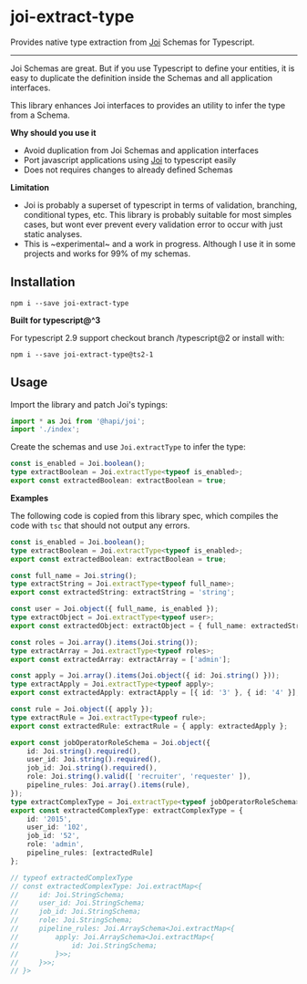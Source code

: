 # joi-extract-type
Provides native type extraction from [Joi](https://github.com/hapijs/joi) Schemas for Typescript.

---

Joi Schemas are great. But if you use Typescript to define your entities, it is easy to duplicate the definition inside the Schemas and all application interfaces.

This library enhances Joi interfaces to provides an utility to infer the type from a Schema.

**Why should you use it**

* Avoid duplication from Joi Schemas and application interfaces
* Port javascript applications using [Joi](https://github.com/hapijs/joi) to typescript easily
* Does not requires changes to already defined Schemas


**Limitation**

* Joi is probably a superset of typescript in terms of validation, branching, conditional types, etc. This library is probably suitable for most simples cases, but wont ever prevent every validation error to occur with just static analyses.
* This is ~experimental~ and a work in progress. Although I use it in some projects and works for 99% of my schemas.


## Installation

```
npm i --save joi-extract-type
```
**Built for typescript@^3**

For typescript 2.9 support checkout branch /typescript@2 or install with:
```
npm i --save joi-extract-type@ts2-1
```

## Usage

Import the library and patch Joi's typings:
```ts
import * as Joi from '@hapi/joi';
import './index';
```

Create the schemas and use `Joi.extractType` to infer the type:
```ts
const is_enabled = Joi.boolean();
type extractBoolean = Joi.extractType<typeof is_enabled>;
export const extractedBoolean: extractBoolean = true;
```

**Examples**

The following code is copied from this library spec, which compiles the code with `tsc` that should not output any errors.

```ts
const is_enabled = Joi.boolean();
type extractBoolean = Joi.extractType<typeof is_enabled>;
export const extractedBoolean: extractBoolean = true;

const full_name = Joi.string();
type extractString = Joi.extractType<typeof full_name>;
export const extractedString: extractString = 'string';

const user = Joi.object({ full_name, is_enabled });
type extractObject = Joi.extractType<typeof user>;
export const extractedObject: extractObject = { full_name: extractedString, is_enabled: extractedBoolean };

const roles = Joi.array().items(Joi.string());
type extractArray = Joi.extractType<typeof roles>;
export const extractedArray: extractArray = ['admin'];

const apply = Joi.array().items(Joi.object({ id: Joi.string() }));
type extractApply = Joi.extractType<typeof apply>;
export const extractedApply: extractApply = [{ id: '3' }, { id: '4' }];

const rule = Joi.object({ apply });
type extractRule = Joi.extractType<typeof rule>;
export const extractedRule: extractRule = { apply: extractedApply };

export const jobOperatorRoleSchema = Joi.object({
    id: Joi.string().required(),
    user_id: Joi.string().required(),
    job_id: Joi.string().required(),
    role: Joi.string().valid([ 'recruiter', 'requester' ]),
    pipeline_rules: Joi.array().items(rule),
});
type extractComplexType = Joi.extractType<typeof jobOperatorRoleSchema>;
export const extractedComplexType: extractComplexType = {
    id: '2015',
    user_id: '102',
    job_id: '52',
    role: 'admin',
    pipeline_rules: [extractedRule]
};

// typeof extractedComplexType
// const extractedComplexType: Joi.extractMap<{
//     id: Joi.StringSchema;
//     user_id: Joi.StringSchema;
//     job_id: Joi.StringSchema;
//     role: Joi.StringSchema;
//     pipeline_rules: Joi.ArraySchema<Joi.extractMap<{
//         apply: Joi.ArraySchema<Joi.extractMap<{
//             id: Joi.StringSchema;
//         }>>;
//     }>>;
// }>
```
